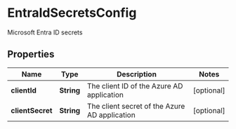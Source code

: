 

# EntraIdSecretsConfig

Microsoft Entra ID secrets

## Properties

| Name | Type | Description | Notes |
|------------ | ------------- | ------------- | -------------|
|**clientId** | **String** | The client ID of the Azure AD application |  [optional] |
|**clientSecret** | **String** | The client secret of the Azure AD application |  [optional] |



